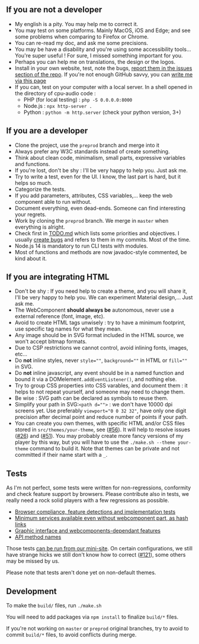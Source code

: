 If you are not a developer
--------------------------

 - My english is a pity. You may help me to correct it.
 - You may test on some platforms. Mainly MacOS, iOS and Edge; and see some problems when comparing to Firefox or Chrome.
 - You can re-read my doc, and ask me some precisions.
 - You may be have a disability and you're using some accessibility tools… You're super useful ! For sure, I missed something important for you.
 - Perhaps you can help me on translations, the design or the logos.
 - Install in your own website, test, note the bugs, [report them in the issues section of the repo](https://github.com/dascritch/cpu-audio/issues). If you're not enough GitHub savvy, you can [write me via this page](https://cpu.dascritch.net/pages/CPU-Audio-Player)
 - If you can, test on your computer with a local server. In a shell opened in the directory of cpu-audio code :
 	- PHP (for local testing) : `php -S 0.0.0.0:8000`
 	- Node.js : `npx http-server .`
 	- Python : `python -m http.server`  (check your python version, 3+)


If you are a developer
----------------------

 - Clone the project, use the `preprod` branch and merge into it
 - Always prefer any W3C standards instead of create something.
 - Think about clean code, minimalism, small parts, expressive variables and functions.
 - If you're lost, don't be shy : I'll be very happy to help you. Just ask me.
 - Try to write a test, even for the UI. I know, the last part is hard, but it helps so much.
 - Categorize the tests.
 - If you add parameters, attributes, CSS variables,… keep the web component able to run without.
 - Document everything, even dead-ends. Someone can find interesting your regrets.
 - Work by cloning the `preprod` branch. We merge in `master` when everything is alright.
 - Check first in [TODO.md](TODO.md) which lists some priorities and objectives. I usually [create bugs](https://github.com/dascritch/cpu-audio/issues) and refers to them in my commits. Most of the time.
 - Node.js 14 is mandatory to run CLI tests with modules.
 - Most of functions and methods are now javadoc-style commented, be kind about it.


If you are integrating HTML
---------------------------

 - Don't be shy : If you need help to create a theme, and you will share it, I'll be very happy to help you. We can experiment Material design,… Just ask me.
 - The WebComponent **should always be** autonomous, never use a external reference (font, image, etc).
 - Avoid to create HTML tags unwisely : try to have a minimum footprint, use specific tag names for what they mean.
 - Any image should be in SVG format included in the HTML source, we won't accept bitmap formats.
 - Due to CSP restrictions we cannot control, avoid inlining fonts, images, etc… 
 - Do **not** inline styles, never `style=""`, `background=""` in HTML or `fill=""` in SVG.
 - Do **not** inline javascript, any event should be in a named function and bound it via a DOMelement`.addEventListener()`, and nothing else.
 - Try to group CSS properties into CSS varables, and document them : it helps to not repeat yourself, and someone may need to change them.
 - Be wise : SVG path can be declared as symbols to reuse them.
 - Simplify your path in SVG:`<path d="">` : we don't have 10000 dpi screens yet. Use preferably `viewport="0 0 32 32"`, have only one digit precision after decimal point and reduce number of points if your path.
 - You can create you own themes, with specific HTML and/or CSS files stored in `src/themes/your-theme`, see ([#56](#56)). It will help to resolve issues ([#26](#26)) and ([#51](#51)). You may probably create more fancy versions of my player by this way, but you will have to use the `./make.sh --theme your-theme` command to build it. Note that themes can be private and not committed if their name start with a `_`.


Tests
-----

As I'm not perfect, some tests were written for non-regressions, conformity and check feature support by browsers. Please contribute also in tests, we really need a rock solid players with a few regressions as possible.

 - [Browser compliance, feature detections and implementation tests](./tests/tests-browser.html)
 - [Minimum services available even without webcomponent part, as hash links](./tests/tests-minimal.html)
 - [Graphic interface and webcomponents-dependant features](./tests/tests-interface.html)
 - [API method names](./tests/tests-api.html)

Those tests [can be run from our mini-site](https://dascritch.github.io/cpu-audio/tests/tests-minimal.html). On certain configurations, we still have strange hicks we still don't know how to correct ([#121](#121)), some others may be missed by us.

Please note that tests aren't done yet on non-default themes.

Development
-----------

To make the `build/` files, run `./make.sh`

You will need to add packages via `npm install` to finalize `build/*` files.

If you're not working on `master` or `preprod` original branches, try to avoid to commit `build/*` files, to avoid conflicts during merge.

